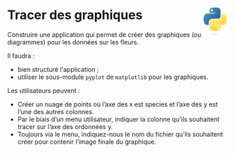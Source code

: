 # **Tracer des graphiques** <img align="right" src="../../src/images/Python-logo-notext.svg" alt="Python" title="Python" widht="auto" height="64px">

Construire une application qui permet de créer des graphiques (ou diagrammes) pour les données sur les fleurs.  

Il faudra :
* bien structuré l'application ;
* utiliser le sous-module `pyplot` de `matplotlib` pour les graphiques.

Les utilisateurs peuvent :
* Créer un nuage de points où l’axe des x est species et l’axe des y est l’une des autres colonnes.
* Par le biais d’un menu utilisateur, indiquer la colonne qu’ils souhaitent tracer sur l’axe des ordonnées y.
* Toujours via le menu, indiquez-nous le nom du fichier qu’ils souhaitent créer pour contenir l’image finale du graphique.